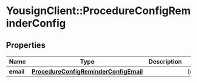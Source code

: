 # YousignClient::ProcedureConfigReminderConfig

## Properties
Name | Type | Description | Notes
------------ | ------------- | ------------- | -------------
**email** | [**ProcedureConfigReminderConfigEmail**](ProcedureConfigReminderConfigEmail.md) |  | [optional] 



